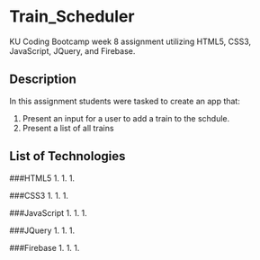 # Train_Scheduler
KU Coding Bootcamp week 8 assignment utilizing HTML5, CSS3, JavaScript, JQuery, and Firebase.

## Description
In this assignment students were tasked to create an app that:
1. Present an input for a user to add a train to the schdule.
1. Present a list of all trains 

## List of Technologies

###HTML5
1.
1. 
1. 

###CSS3
1.
1.
1.

###JavaScript
1.
1.
1.

###JQuery
1.
1.
1.

###Firebase
1.
1.
1.